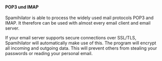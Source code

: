 #### POP3 und IMAP

Spamihilator is able to process the widely used mail protocols POP3 and IMAP. It
therefore can be used with almost every email client and email server.

If your email server supports secure connections over SSL/TLS, Spamihilator will
automatically make use of this. The program will encrypt all incoming and
outgoing data. This will prevent others from stealing your passwords or reading
your personal email.
